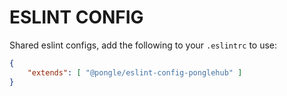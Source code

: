 # ESLINT CONFIG

Shared eslint configs, add the following to your `.eslintrc` to use:

```json
{
    "extends": [ "@pongle/eslint-config-ponglehub" ]
}
```